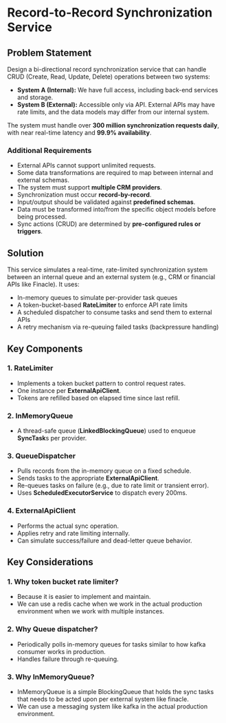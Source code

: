 # Record-to-Record Synchronization Service

## Problem Statement

Design a bi-directional record synchronization service that can handle CRUD (Create, Read, Update, Delete) operations between two systems:

- **System A (Internal):** We have full access, including back-end services and storage.
- **System B (External):** Accessible only via API. External APIs may have rate limits, and the data models may differ from our internal system.

The system must handle over **300 million synchronization requests daily**, with near real-time latency and **99.9% availability**.

### Additional Requirements
- External APIs cannot support unlimited requests.
- Some data transformations are required to map between internal and external schemas.
- The system must support **multiple CRM providers**.
- Synchronization must occur **record-by-record**.
- Input/output should be validated against **predefined schemas**.
- Data must be transformed into/from the specific object models before being processed.
- Sync actions (CRUD) are determined by **pre-configured rules or triggers**.

## Solution

This service simulates a real-time, rate-limited synchronization system between an internal queue and an external system (e.g., CRM or financial APIs like Finacle). It uses:

- In-memory queues to simulate per-provider task queues
- A token-bucket-based **RateLimiter** to enforce API rate limits
- A scheduled dispatcher to consume tasks and send them to external APIs
- A retry mechanism via re-queuing failed tasks (backpressure handling)

## Key Components

### 1. **RateLimiter**
- Implements a token bucket pattern to control request rates.
- One instance per **ExternalApiClient**.
- Tokens are refilled based on elapsed time since last refill.

### 2. **InMemoryQueue**
- A thread-safe queue (**LinkedBlockingQueue**) used to enqueue **SyncTask**s per provider.

### 3. **QueueDispatcher**
- Pulls records from the in-memory queue on a fixed schedule.
- Sends tasks to the appropriate **ExternalApiClient**.
- Re-queues tasks on failure (e.g., due to rate limit or transient error).
- Uses **ScheduledExecutorService** to dispatch every 200ms.

### 4. **ExternalApiClient**
- Performs the actual sync operation.
- Applies retry and rate limiting internally.
- Can simulate success/failure and dead-letter queue behavior.

## Key Considerations

### 1. Why token bucket rate limiter?
- Because it is easier to implement and maintain.
- We can use a redis cache when we work in the actual production environment when we work with multiple instances.

### 2. Why Queue dispatcher?
- Periodically polls in-memory queues for tasks similar to how kafka consumer works in production.
- Handles failure through re-queuing.

### 3. Why InMemoryQueue?
- InMemoryQueue is a simple BlockingQueue that holds the sync tasks that needs to be acted upon per external system like finacle.
- We can use a messaging system like kafka in the actual production environment.